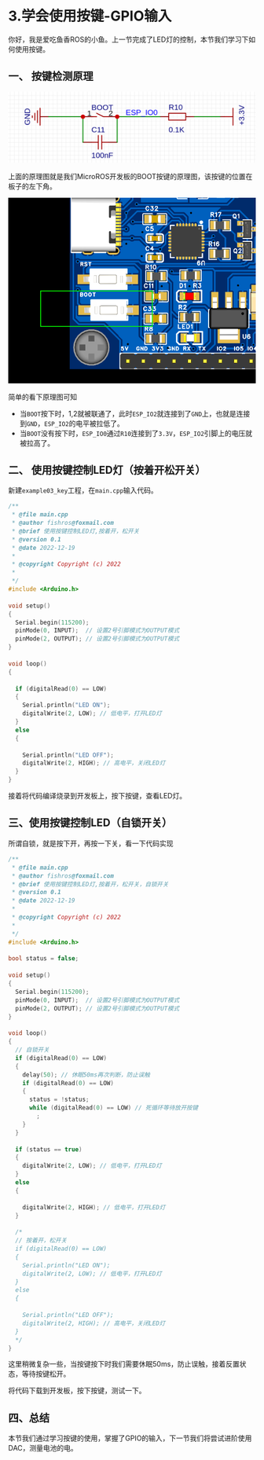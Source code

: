 # 3.学会使用按键-GPIO输入

你好，我是爱吃鱼香ROS的小鱼。上一节完成了LED灯的控制，本节我们学习下如何使用按键。



## 一、 按键检测原理

![image-20221219032725959](3.%E5%AD%A6%E4%BC%9A%E4%BD%BF%E7%94%A8%E6%8C%89%E9%94%AE-GPIO%E8%BE%93%E5%85%A5/imgs/image-20221219032725959.png)

上面的原理图就是我们MicroROS开发板的BOOT按键的原理图，该按键的位置在板子的左下角。

![image-20221219032833035](3.%E5%AD%A6%E4%BC%9A%E4%BD%BF%E7%94%A8%E6%8C%89%E9%94%AE-GPIO%E8%BE%93%E5%85%A5/imgs/image-20221219032833035.png)

简单的看下原理图可知

- 当`BOOT`按下时，1,2就被联通了，此时`ESP_IO2`就连接到了`GND`上，也就是连接到`GND`，`ESP_IO2`的电平被拉低了。
- 当`BOOT`没有按下时，`ESP_IO0`通过`R10`连接到了`3.3V`，`ESP_IO2`引脚上的电压就被拉高了。



## 二、 使用按键控制LED灯（按着开松开关）

新建`example03_key`工程，在`main.cpp`输入代码。

```c++
/**
 * @file main.cpp
 * @author fishros@foxmail.com
 * @brief 使用按键控制LED灯,按着开，松开关
 * @version 0.1
 * @date 2022-12-19
 *
 * @copyright Copyright (c) 2022
 *
 */
#include <Arduino.h>

void setup()
{
  Serial.begin(115200);
  pinMode(0, INPUT);  // 设置2号引脚模式为OUTPUT模式
  pinMode(2, OUTPUT); // 设置2号引脚模式为OUTPUT模式
}

void loop()
{
  
  if (digitalRead(0) == LOW)
  {
    Serial.println("LED ON");
    digitalWrite(2, LOW); // 低电平，打开LED灯
  }
  else
  {

    Serial.println("LED OFF");
    digitalWrite(2, HIGH); // 高电平，关闭LED灯
  }
}
```

接着将代码编译烧录到开发板上，按下按键，查看LED灯。

## 三、使用按键控制LED（自锁开关）

所谓自锁，就是按下开，再按一下关，看一下代码实现

```c++
/**
 * @file main.cpp
 * @author fishros@foxmail.com
 * @brief 使用按键控制LED灯,按着开，松开关，自锁开关
 * @version 0.1
 * @date 2022-12-19
 *
 * @copyright Copyright (c) 2022
 *
 */
#include <Arduino.h>

bool status = false;

void setup()
{
  Serial.begin(115200);
  pinMode(0, INPUT);  // 设置2号引脚模式为OUTPUT模式
  pinMode(2, OUTPUT); // 设置2号引脚模式为OUTPUT模式
}

void loop()
{
  // 自锁开关
  if (digitalRead(0) == LOW)
  {
    delay(50); // 休眠50ms再次判断，防止误触
    if (digitalRead(0) == LOW)
    {
      status = !status;
      while (digitalRead(0) == LOW) // 死循环等待放开按键
        ;
    }
  }

  if (status == true)
  {
    digitalWrite(2, LOW); // 低电平，打开LED灯
  }
  else
  {

    digitalWrite(2, HIGH); // 低电平，打开LED灯
  }

  /*
  // 按着开，松开关
  if (digitalRead(0) == LOW)
  {
    Serial.println("LED ON");
    digitalWrite(2, LOW); // 低电平，打开LED灯
  }
  else
  {

    Serial.println("LED OFF");
    digitalWrite(2, HIGH); // 高电平，关闭LED灯
  }
  */
}
```

这里稍微复杂一些，当按键按下时我们需要休眠50ms，防止误触，接着反置状态，等待按键松开。

将代码下载到开发板，按下按键，测试一下。

## 四、总结

本节我们通过学习按键的使用，掌握了GPIO的输入，下一节我们将尝试进阶使用DAC，测量电池的电。